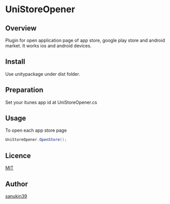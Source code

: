# UniStoreOpener

## Overview
Plugin for open application page of app store, google play store and android market. It works ios and android devices.

## Install
Use unitypackage under dist folder.

## Preparation
Set your itunes app id at UniStoreOpener.cs

## Usage
To open each app store page
```cs
UniStoreOpener.OpenStore();
```

## Licence

[MIT](https://github.com/tcnksm/tool/blob/master/LICENCE)

## Author

[sanukin39](https://github.com/sanukin39)
